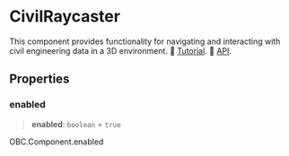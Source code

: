 # CivilRaycaster

This component provides functionality for navigating and interacting with civil engineering data in a 3D environment. 📕 [Tutorial](https://docs.thatopen.com/Tutorials/Components/Front/CivilNavigators). 📘 [API](https://docs.thatopen.com/api/@thatopen/components-front/classes/CivilRaycaster).

## Properties

### enabled

> **enabled**: `boolean` = `true`

OBC.Component.enabled
